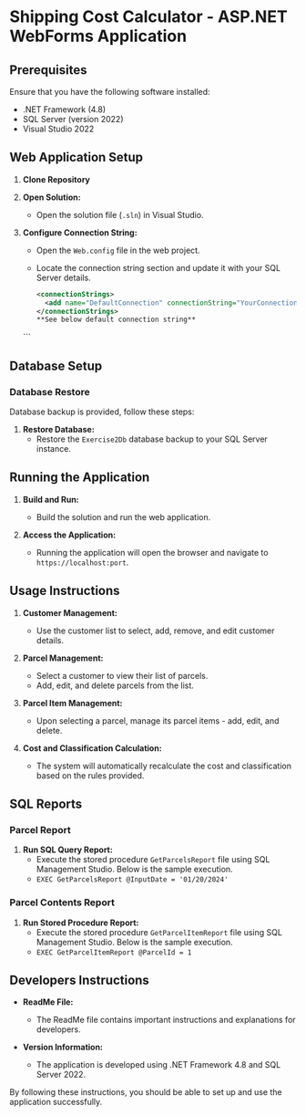 # Shipping Cost Calculator - ASP.NET WebForms Application

## Prerequisites

Ensure that you have the following software installed:

- .NET Framework (4.8)
- SQL Server (version 2022)
- Visual Studio 2022

## Web Application Setup

1. **Clone Repository**

2. **Open Solution:**
   - Open the solution file (`.sln`) in Visual Studio.

3. **Configure Connection String:**
   - Open the `Web.config` file in the web project.
   - Locate the connection string section and update it with your SQL Server details.

     ```xml
     <connectionStrings>
       <add name="DefaultConnection" connectionString="YourConnectionStringHere" providerName="System.Data.SqlClient" />
     </connectionStrings>
     **See below default connection string**
    <connectionStrings>
        <add name="Exercise2ConnectionString" connectionString="Data Source=.;Initial Catalog=Exercise2Db;Integrated Security=True; TrustServerCertificate=True;" providerName="System.Data.SqlClient" />
    </connectionStrings>
     ```

## Database Setup

### Database Restore

Database backup is provided, follow these steps:

1. **Restore Database:**
   - Restore the `Exercise2Db` database backup to your SQL Server instance.

## Running the Application

1. **Build and Run:**
   - Build the solution and run the web application.

2. **Access the Application:**
   - Running the application will open the browser and navigate to `https://localhost:port`.

## Usage Instructions

1. **Customer Management:**
   - Use the customer list to select, add, remove, and edit customer details.

2. **Parcel Management:**
   - Select a customer to view their list of parcels.
   - Add, edit, and delete parcels from the list.

3. **Parcel Item Management:**
   - Upon selecting a parcel, manage its parcel items - add, edit, and delete.

4. **Cost and Classification Calculation:**
   - The system will automatically recalculate the cost and classification based on the rules provided.

## SQL Reports

### Parcel Report

1. **Run SQL Query Report:**
   - Execute the stored procedure `GetParcelsReport` file using SQL Management Studio. Below is the sample execution.
   - `EXEC GetParcelsReport @InputDate = '01/20/2024'`

### Parcel Contents Report

1. **Run Stored Procedure Report:**
   - Execute the stored procedure `GetParcelItemReport` file using SQL Management Studio. Below is the sample execution.
   - `EXEC GetParcelItemReport @ParcelId = 1`

## Developers Instructions

- **ReadMe File:**
  - The ReadMe file contains important instructions and explanations for developers.
  
- **Version Information:**
  - The application is developed using .NET Framework 4.8 and SQL Server 2022.

By following these instructions, you should be able to set up and use the application successfully.
